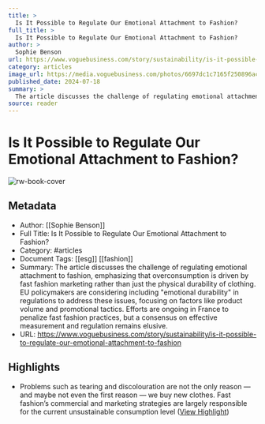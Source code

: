 ```yaml
---
title: >
  Is It Possible to Regulate Our Emotional Attachment to Fashion?
full_title: >
  Is It Possible to Regulate Our Emotional Attachment to Fashion?
author: >
  Sophie Benson
url: https://www.voguebusiness.com/story/sustainability/is-it-possible-to-regulate-our-emotional-attachment-to-fashion
category: articles
image_url: https://media.voguebusiness.com/photos/6697dc1c7165f250896acb50/16:9/w_1280,c_limit/EMO-DURABILTY-VOGUEBUS-17724-SOCIAL-NEWSLETTER.jpg
published_date: 2024-07-18
summary: >
  The article discusses the challenge of regulating emotional attachment to fashion, emphasizing that overconsumption is driven by fast fashion marketing rather than just the physical durability of clothing. EU policymakers are considering including "emotional durability" in regulations to address these issues, focusing on factors like product volume and promotional tactics. Efforts are ongoing in France to penalize fast fashion practices, but a consensus on effective measurement and regulation remains elusive.
source: reader
---
```

# Is It Possible to Regulate Our Emotional Attachment to Fashion?

![rw-book-cover](https://media.voguebusiness.com/photos/6697dc1c7165f250896acb50/16:9/w_1280,c_limit/EMO-DURABILTY-VOGUEBUS-17724-SOCIAL-NEWSLETTER.jpg)

## Metadata
- Author: [[Sophie Benson]]
- Full Title: Is It Possible to Regulate Our Emotional Attachment to Fashion?
- Category: #articles
- Document Tags: [[esg]] [[fashion]] 
- Summary: The article discusses the challenge of regulating emotional attachment to fashion, emphasizing that overconsumption is driven by fast fashion marketing rather than just the physical durability of clothing. EU policymakers are considering including "emotional durability" in regulations to address these issues, focusing on factors like product volume and promotional tactics. Efforts are ongoing in France to penalize fast fashion practices, but a consensus on effective measurement and regulation remains elusive.
- URL: https://www.voguebusiness.com/story/sustainability/is-it-possible-to-regulate-our-emotional-attachment-to-fashion

## Highlights
- Problems such as tearing and discolouration are not the only reason — and maybe not even the first reason — we buy new clothes. Fast fashion’s commercial and marketing strategies are largely responsible for the current unsustainable consumption level ([View Highlight](https://read.readwise.io/read/01jd22695nq8vgd6k2gmymwt83))


